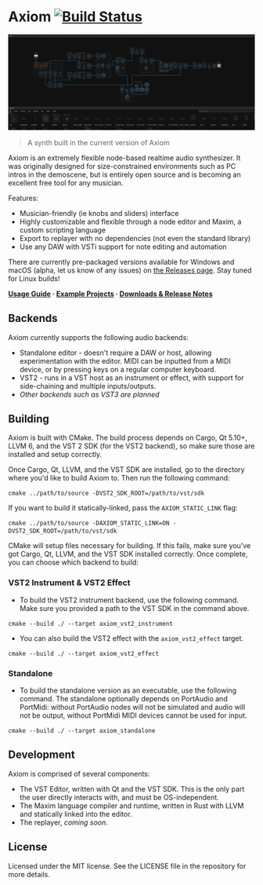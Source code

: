 # Axiom [![Build Status](https://travis-ci.org/monadgroup/axiom.svg?branch=master)](https://travis-ci.org/monadgroup/axiom)

![Picture of a synth built in Axiom](axiom.png)

> A synth built in the current version of Axiom

Axiom is an extremely flexible node-based realtime audio synthesizer. It was originally designed for size-constrained environments such as PC intros in the demoscene, but is entirely open source and is becoming an excellent free tool for any musician.

Features:

 - Musician-friendly (ie knobs and sliders) interface
 - Highly customizable and flexible through a node editor and Maxim, a custom scripting language
 - Export to replayer with no dependencies (not even the standard library)
 - Use any DAW with VSTi support for note editing and automation

There are currently pre-packaged versions available for Windows and macOS (alpha, let us know of any issues) on [the Releases page](https://github.com/monadgroup/axiom/releases). Stay tuned for Linux builds!

**[Usage Guide](https://github.com/monadgroup/axiom/wiki/Usage-Guide) · [Example Projects](https://github.com/monadgroup/axiom/tree/master/examples) · [Downloads & Release Notes](https://github.com/monadgroup/axiom/releases)**

## Backends

Axiom currently supports the following audio backends:

 - Standalone editor - doesn't require a DAW or host, allowing experimentation with the editor. MIDI can be inputted from a MIDI device, or by pressing keys on a regular computer keyboard.
 - VST2 - runs in a VST host as an instrument or effect, with support for side-chaining and multiple inputs/outputs.
 - _Other backends such as VST3 are planned_

## Building

Axiom is built with CMake. The build process depends on Cargo, Qt 5.10+, LLVM 6, and the VST 2 SDK (for the VST2 backend), so make sure those are installed and setup correctly.

Once Cargo, Qt, LLVM, and the VST SDK are installed, go to the directory where you'd like to build Axiom to. Then run the following command:

```
cmake ../path/to/source -DVST2_SDK_ROOT=/path/to/vst/sdk
```

If you want to build it statically-linked, pass the `AXIOM_STATIC_LINK` flag:

```
cmake ../path/to/source -DAXIOM_STATIC_LINK=ON -DVST2_SDK_ROOT=/path/to/vst/sdk
```

CMake will setup files necessary for building. If this fails, make sure you've got Cargo, Qt, LLVM, and the VST SDK installed correctly. Once complete, you can choose which backend to build:

### VST2 Instrument & VST2 Effect

* To build the VST2 instrument backend, use the following command. Make sure you provided a path to the VST SDK in the command above.
```
cmake --build ./ --target axiom_vst2_instrument
```

* You can also build the VST2 effect with the `axiom_vst2_effect` target.
```
cmake --build ./ --target axiom_vst2_effect
```

### Standalone

* To build the standalone version as an executable, use the following command. The standalone optionally depends on PortAudio and PortMidi: without PortAudio nodes will not be simulated and audio will not be output, without PortMidi MIDI devices cannot be used for input.


```
cmake --build ./ --target axiom_standalone
```

## Development

Axiom is comprised of several components:

 - The VST Editor, written with Qt and the VST SDK. This is the only part the user directly interacts with, and must be
   OS-independent. 
 - The Maxim language compiler and runtime, written in Rust with LLVM and statically linked into the editor.
 - The replayer, _coming soon_.

## License

Licensed under the MIT license. See the LICENSE file in the repository for more details.
